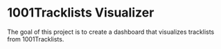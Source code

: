 # 1001Tracklists Visualizer

The goal of this project is to create a dashboard that visualizes tracklists from 1001Tracklists.
 
